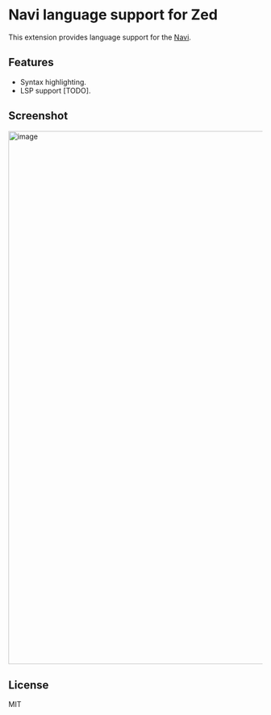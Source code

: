 # Navi language support for Zed

This extension provides language support for the [Navi](https://navi-lang.org).

## Features

- Syntax highlighting.
- LSP support [TODO].

## Screenshot

<img width="1058" alt="image" src="https://github.com/navi-language/zed-navi/assets/5518/cb98c2bf-f6f7-4f98-94c4-014c1fd164b2">


## License

MIT
